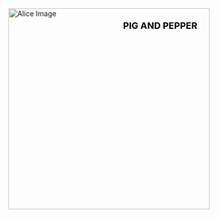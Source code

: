 <div style="position: relative; display: inline-block;">
  <img src="YOUR_IMAGE_URL" alt="Alice Image" style="width: 400px;">
  <div style="
    position: absolute;
    top: 20px;
    left: 220px;
    color: black;
    font-weight: bold;
    font-size: 18px;
    background: white;
    padding: 4px 8px;
    border-radius: 8px;">
    PIG AND PEPPER
  </div>
</div>
